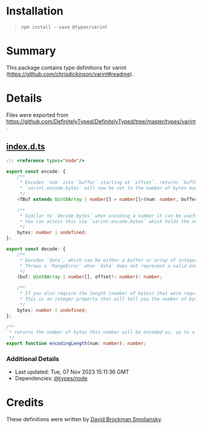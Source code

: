 # Installation
> `npm install --save @types/varint`

# Summary
This package contains type definitions for varint (https://github.com/chrisdickinson/varint#readme).

# Details
Files were exported from https://github.com/DefinitelyTyped/DefinitelyTyped/tree/master/types/varint.
## [index.d.ts](https://github.com/DefinitelyTyped/DefinitelyTyped/tree/master/types/varint/index.d.ts)
````ts
/// <reference types="node"/>

export const encode: {
    /**
     * Encodes `num` into `buffer` starting at `offset`. returns `buffer`, with the encoded varint written into it.
     * `varint.encode.bytes` will now be set to the number of bytes modified.
     */
    <TBuf extends Uint8Array | number[] = number[]>(num: number, buffer?: TBuf, offset?: number): TBuf;

    /**
     * Similar to `decode.bytes` when encoding a number it can be useful to know how many bytes where written (especially if you pass an output array).
     * You can access this via `varint.encode.bytes` which holds the number of bytes written in the last encode.
     */
    bytes: number | undefined;
};

export const decode: {
    /**
     * Decodes `data`, which can be either a buffer or array of integers, from position `offset` or default 0 and returns the decoded original integer.
     * Throws a `RangeError` when `data` does not represent a valid encoding.
     */
    (buf: Uint8Array | number[], offset?: number): number;

    /**
     * If you also require the length (number of bytes) that were required to decode the integer you can access it via `varint.decode.bytes`.
     * This is an integer property that will tell you the number of bytes that the last .decode() call had to use to decode.
     */
    bytes: number | undefined;
};

/**
 * returns the number of bytes this number will be encoded as, up to a maximum of 8.
 */
export function encodingLength(num: number): number;

````

### Additional Details
 * Last updated: Tue, 07 Nov 2023 15:11:36 GMT
 * Dependencies: [@types/node](https://npmjs.com/package/@types/node)

# Credits
These definitions were written by [David Brockman Smoliansky](https://github.com/dbrockman).
